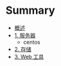 # Summary

* [概述](README.md)
* [1. 服务器](server.md)
   * centos
* [2. 存储](store.md)
* [3. Web 工具](webtools.md)

